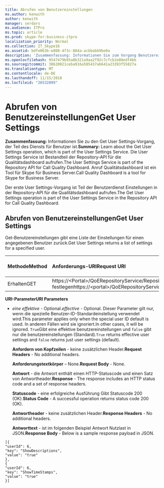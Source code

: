 ```yaml
---
title: Abrufen von Benutzereinstellungen
ms.author: kenwith
author: kenwith
manager: serdars
ms.audience: ITPro
ms.topic: article
ms.prod: skype-for-business-itpro
localization_priority: Normal
ms.collection: IT_Skype16
ms.assetid: bdfe063b-e808-4f3c-884a-acbbabb9be0a
description: 'Zusammenfassung: Informationen Sie zum Vorgang Benutzereinstellungen erhalten möchten, der Teil des Diensts für Benutzer ist. Die User Settings Service ist Bestandteil der Repository-API für die Qualitätsdashboard aufrufen. Anruf Qualitätsdashboard ist ein Tool für Skype für Business Server.'
ms.openlocfilehash: 9547479b95a8b321a9aa2f92c7cfcb2e88edf4bb
ms.sourcegitcommit: 30620021ceba916a505437ab641a23393f55827a
ms.translationtype: MT
ms.contentlocale: de-DE
ms.lasthandoff: 11/15/2018
ms.locfileid: "26532899"
---
```

# <a name="get-user-settings"></a><span data-ttu-id="2bac5-105">Abrufen von Benutzereinstellungen</span><span class="sxs-lookup"><span data-stu-id="2bac5-105">Get User Settings</span></span>
 
<span data-ttu-id="2bac5-106">**Zusammenfassung:** Informationen Sie zu den Get User Settings-Vorgang, der Teil des Diensts für Benutzer ist.</span><span class="sxs-lookup"><span data-stu-id="2bac5-106">**Summary:** Learn about the Get User Settings operation, which is part of the User Settings Service.</span></span> <span data-ttu-id="2bac5-107">Die User Settings Service ist Bestandteil der Repository-API für die Qualitätsdashboard aufrufen.</span><span class="sxs-lookup"><span data-stu-id="2bac5-107">The User Settings Service is part of the Repository API for Call Quality Dashboard.</span></span> <span data-ttu-id="2bac5-108">Anruf Qualitätsdashboard ist ein Tool für Skype für Business Server.</span><span class="sxs-lookup"><span data-stu-id="2bac5-108">Call Quality Dashboard is a tool for Skype for Business Server.</span></span>
  
<span data-ttu-id="2bac5-109">Der erste User Settings-Vorgang ist Teil der Benutzerdienst Einstellungen in der Repository-API für die Qualitätsdashboard aufrufen.</span><span class="sxs-lookup"><span data-stu-id="2bac5-109">The Get User Settings operation is part of the User Settings Service in the Repository API for Call Quality Dashboard.</span></span>
  
## <a name="get-user-settings"></a><span data-ttu-id="2bac5-110">Abrufen von Benutzereinstellungen</span><span class="sxs-lookup"><span data-stu-id="2bac5-110">Get User Settings</span></span>

<span data-ttu-id="2bac5-111">Get-Benutzereinstellungen gibt eine Liste der Einstellungen für einen angegebenen Benutzer zurück.</span><span class="sxs-lookup"><span data-stu-id="2bac5-111">Get User Settings returns a list of settings for a specified user.</span></span>
  

|<span data-ttu-id="2bac5-112">**Methode**</span><span class="sxs-lookup"><span data-stu-id="2bac5-112">**Method**</span></span>|<span data-ttu-id="2bac5-113">**Anforderungs-URI**</span><span class="sxs-lookup"><span data-stu-id="2bac5-113">**Request URI**</span></span>|<span data-ttu-id="2bac5-114">**HTTP-Version**</span><span class="sxs-lookup"><span data-stu-id="2bac5-114">**HTTP Version**</span></span>|
|:-----|:-----|:-----|
|<span data-ttu-id="2bac5-115">Erhalten</span><span class="sxs-lookup"><span data-stu-id="2bac5-115">GET</span></span>  <br/> |<span data-ttu-id="2bac5-116">https://\<Portal\>/QoERepositoryService/Repository/Benutzer / {Benutzer-ID} / festlegen</span><span class="sxs-lookup"><span data-stu-id="2bac5-116">https://\<portal\>/QoERepositoryService/repository/user/{userId}/setting</span></span>  <br/> |<span data-ttu-id="2bac5-117">HTTP/1.1</span><span class="sxs-lookup"><span data-stu-id="2bac5-117">HTTP/1.1</span></span>  <br/> |
   
 <span data-ttu-id="2bac5-118">**URI-Parameter**</span><span class="sxs-lookup"><span data-stu-id="2bac5-118">**URI Parameters**</span></span>
  
- <span data-ttu-id="2bac5-119">*eine effektive* - Optional.</span><span class="sxs-lookup"><span data-stu-id="2bac5-119">*effective*  - Optional.</span></span> <span data-ttu-id="2bac5-120">Dieser Parameter gilt nur, wenn die spezielle Benutzer-ID-Standardeinstellung verwendet wird.</span><span class="sxs-lookup"><span data-stu-id="2bac5-120">This parameter applies only when the special user ID default is used.</span></span> <span data-ttu-id="2bac5-121">In anderen Fällen wird sie ignoriert.</span><span class="sxs-lookup"><span data-stu-id="2bac5-121">In other cases, it will be ignored.</span></span> <span data-ttu-id="2bac5-122">`True`Gibt eine effektive benutzereinstellungen und `false` gibt nur die benutzereinstellungen (Standard).</span><span class="sxs-lookup"><span data-stu-id="2bac5-122">`True` returns effective user settings and `false` returns just user settings (default).</span></span>
    
  <span data-ttu-id="2bac5-123">**Anfordern von Kopfzeilen** - keine zusätzlichen Header.</span><span class="sxs-lookup"><span data-stu-id="2bac5-123">**Request Headers** - No additional headers.</span></span>
  
  <span data-ttu-id="2bac5-124">**Anforderungstextkörper** – None.</span><span class="sxs-lookup"><span data-stu-id="2bac5-124">**Request Body** - None.</span></span>
  
  <span data-ttu-id="2bac5-125">**Antwort** - die Antwort enthält einen HTTP-Statuscode und einen Satz von Antwortheader.</span><span class="sxs-lookup"><span data-stu-id="2bac5-125">**Response** - The response includes an HTTP status code and a set of response headers.</span></span>
  
  <span data-ttu-id="2bac5-126">**Statuscode** - eine erfolgreiche Ausführung Gibt Statuscode 200 (OK).</span><span class="sxs-lookup"><span data-stu-id="2bac5-126">**Status Code** - A successful operation returns status code 200 (OK).</span></span>
  
  <span data-ttu-id="2bac5-127">**Antwortheader** - keine zusätzlichen Header.</span><span class="sxs-lookup"><span data-stu-id="2bac5-127">**Response Headers** - No additional headers.</span></span>
  
  <span data-ttu-id="2bac5-128">**Antworttext** - ist im folgenden Beispiel Antwort Nutzlast in JSON.</span><span class="sxs-lookup"><span data-stu-id="2bac5-128">**Response Body** - Below is a sample response payload in JSON.</span></span>
  
```
[{
"userId": 6,
"key": "ShowDescriptions",
"value": "true"
},
{
"userId": 6,
"key": "ShowTimeStamps",
"value": "true"
}]
```